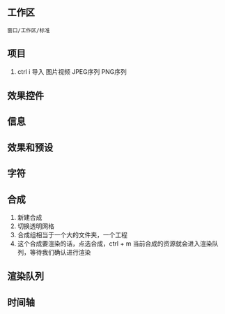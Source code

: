 ﻿## 工作区
    窗口/工作区/标准

## 项目
1. ctrl i  导入
    图片视频  JPEG序列 PNG序列
## 效果控件

## 信息

## 效果和预设

## 字符

## 合成
1. 新建合成
1. 切换透明网格
1. 合成组相当于一个大的文件夹，一个工程
1. 这个合成要渲染的话，点选合成，ctrl + m 当前合成的资源就会进入渲染队列，等待我们确认进行渲染

## 渲染队列

## 时间轴
